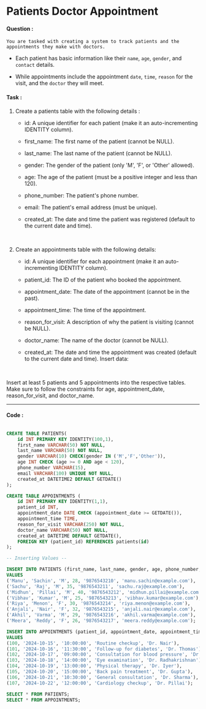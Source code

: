 # Patients Doctor Appointment

#### Question :

```
You are tasked with creating a system to track patients and the appointments they make with doctors.
```

- Each patient has basic information like their `name`, `age`, `gender`, and `contact` details.

- While appointments include the appointment `date`, `time`, `reason` for the visit, and the `doctor` they will meet.

#### Task :

1.  Create a patients table with the following details :

    - id: A unique identifier for each patient (make it an auto-incrementing IDENTITY column).

    - first_name: The first name of the patient (cannot be NULL).

    - last_name: The last name of the patient (cannot be NULL).

    - gender: The gender of the patient (only 'M', 'F', or 'Other' allowed).

    - age: The age of the patient (must be a positive integer and less than 120).

    - phone_number: The patient's phone number.

    - email: The patient's email address (must be unique).

    - created_at: The date and time the patient was registered (default to the current date and time).

<br>

2.  Create an appointments table with the following details:

    - id: A unique identifier for each appointment (make it an auto-incrementing IDENTITY column).

    - patient_id: The ID of the patient who booked the appointment.

    - appointment_date: The date of the appointment (cannot be in the past).

    - appointment_time: The time of the appointment.

    - reason_for_visit: A description of why the patient is visiting (cannot be NULL).

    - doctor_name: The name of the doctor (cannot be NULL).

    - created_at: The date and time the appointment was created (default to the current date and time). Insert data:

<br>

Insert at least 5 patients and 5 appointments into the respective tables. Make sure to follow the constraints for age, appointment_date, reason_for_visit, and doctor_name.

---

#### Code :

```sql

CREATE TABLE PATIENTS(
    id INT PRIMARY KEY IDENTITY(100,1),
    first_name VARCHAR(50) NOT NULL,
    last_name VARCHAR(50) NOT NULL,
    gender VARCHAR(10) CHECK(gender IN ('M','F','Other')),
    age INT CHECK (age >= 0 AND age < 120),
    phone_number VARCHAR(15),
    email VARCHAR(100) UNIQUE NOT NULL,
    created_at DATETIME2 DEFAULT GETDATE()
);

CREATE TABLE APPOINTMENTS (
    id INT PRIMARY KEY IDENTITY(1,1),
    patient_id INT,
    appointment_date DATE CHECK (appointment_date >= GETDATE()),
    appointment_time TIME,
    reason_for_visit VARCHAR(250) NOT NULL,
    doctor_name VARCHAR(50) NOT NULL,
    created_at DATETIME DEFAULT GETDATE(),
    FOREIGN KEY (patient_id) REFERENCES patients(id)
);

-- Inserting Values --

INSERT INTO PATIENTS (first_name, last_name, gender, age, phone_number, email)
VALUES
('Manu', 'Sachin', 'M', 28, '9876543210', 'manu.sachin@example.com'),
('Sachu', 'Raj', 'M', 35, '9876543211', 'sachu.raj@example.com'),
('Midhun', 'Pillai', 'M', 40, '9876543212', 'midhun.pillai@example.com'),
('Vibhav', 'Kumar', 'M', 25, '9876543213', 'vibhav.kumar@example.com'),
('Riya', 'Menon', 'F', 30, '9876543214', 'riya.menon@example.com'),
('Anjali', 'Nair', 'F', 32, '9876543215', 'anjali.nair@example.com'),
('Akhil', 'Varma', 'M', 29, '9876543216', 'akhil.varma@example.com'),
('Meera', 'Reddy', 'F', 26, '9876543217', 'meera.reddy@example.com');

INSERT INTO APPOINTMENTS (patient_id, appointment_date, appointment_time, reason_for_visit, doctor_name)
VALUES
(100, '2024-10-15', '10:00:00', 'Routine checkup', 'Dr. Nair'),
(101, '2024-10-16', '11:30:00', 'Follow-up for diabetes', 'Dr. Thomas'),
(102, '2024-10-17', '09:00:00', 'Consultation for blood pressure', 'Dr. Menon'),
(103, '2024-10-18', '14:00:00', 'Eye examination', 'Dr. Radhakrishnan'),
(104, '2024-10-19', '13:00:00', 'Physical therapy', 'Dr. Iyer'),
(105, '2024-10-20', '15:00:00', 'Back pain treatment', 'Dr. Gupta'),
(106, '2024-10-21', '10:30:00', 'General consultation', 'Dr. Sharma'),
(107, '2024-10-22', '12:00:00', 'Cardiology checkup', 'Dr. Pillai');

SELECT * FROM PATIENTS;
SELECT * FROM APPOINTMENTS;

```
